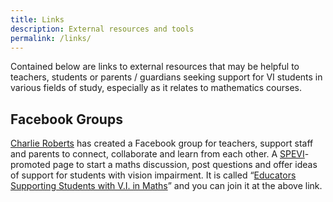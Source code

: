```yaml
---
title: Links
description: External resources and tools
permalink: /links/
---
```

Contained below are links to external resources that may be helpful to teachers, students or parents / guardians seeking support for VI students in various fields of study, especially as it relates to mathematics courses.

## Facebook Groups

[Charlie Roberts](https://www.facebook.com/profile.php?id=100004419046261) has created a Facebook group for teachers, support staff and parents to connect, collaborate and learn from each other. A [SPEVI](https://www.spevi.net/)-promoted page to start a maths discussion, post questions and offer ideas of support for students with vision impairment. It is called &ldquo;[Educators Supporting Students with V.I. in Maths](https://www.facebook.com/groups/249692019429833/)&rdquo; and you can join it at the above link.
